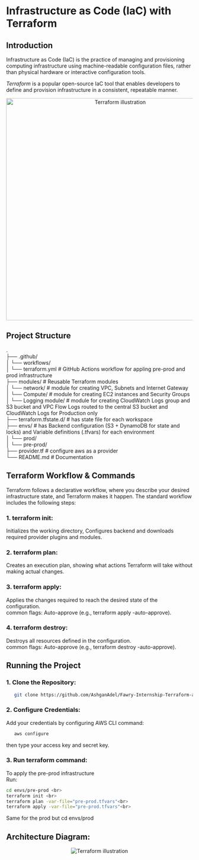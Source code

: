 # Infrastructure as Code (IaC) with Terraform
## Introduction

Infrastructure as Code (IaC) is the practice of managing and provisioning computing infrastructure using machine-readable configuration files, rather than physical hardware or interactive configuration tools.

*Terraform* is a popular open-source IaC tool that enables developers to define and provision infrastructure in a consistent, repeatable manner.

<p align="center">
  <img src="https://web-unified-docs-hashicorp.vercel.app/api/assets/terraform/latest/img/docs/intro-terraform-apis.png" width="600" alt="Terraform illustration">
</p>

## Project Structure
.<br>
├── .github/<br>
│ └── workflows/<br>
│ └── terraform.yml # GitHub Actions workflow for appling pre-prod and prod infrastructure <br>
├── modules/ # Reusable Terraform modules<br>
│ └── network/ # module for creating VPC, Subnets and Internet Gateway<br>
│ └── Compute/ # module for creating EC2 instances and Security Groups<br>
│ └── Logging module/ # module for creating CloudWatch Logs group and S3 bucket and VPC Flow Logs routed to the central S3 bucket and CloudWatch Logs for Production only<br>
├── terraform.tfstate.d/ # has state file for each workspace<br>
├── envs/ # has Backend configuration (S3 + DynamoDB for state and locks) and Variable definitions (.tfvars) for each environment<br>
│ └── prod/ <br>
│ └── pre-prod/<br>
├── provider.tf # configure aws as a provider<br>
└── README.md # Documentation<br>

## Terraform Workflow & Commands
Terraform follows a declarative workflow, where you describe your desired infrastructure state, and Terraform makes it happen. The standard workflow includes the following steps:
### 1. terraform init:
   Initializes the working directory, Configures backend and downloads required provider plugins and modules.
### 2. terraform plan:
   Creates an execution plan, showing what actions Terraform will take without making actual changes.
### 3. terraform apply:
   Applies the changes required to reach the desired state of the configuration.<br>
   common flags: Auto-approve (e.g., terraform apply -auto-approve).
### 4. terraform destroy:
   Destroys all resources defined in the configuration.<br>
   common flags: Auto-approve (e.g., terraform destroy -auto-approve).

## Running the Project
### 1. Clone the Repository:
```bash
   git clone https://github.com/AshganAdel/Fawry-Internship-Terraform-assignment.git
```
### 2. Configure Credentials:
   Add your credentials by configuring AWS CLI command: 
```bash
   aws configure
```
   then type your access key and secret key.
### 3. Run terraform command:
   To apply the pre-prod infrastructure <br>
   Run:
   ```bash
   cd envs/pre-prod <br>
   terraform init <br>
   terraform plan -var-file="pre-prod.tfvars"<br>
   terraform apply -var-file="pre-prod.tfvars"<br>
   ```
   Same for the prod but cd envs/prod 
## Architecture Diagram:
   <p align="center">
  <img src="https://drive.google.com/uc?export=view&id=1OZRaQD4WcFqHgtYBseiT-Ms3HQ53RVMs" alt="Terraform illustration">
  </p>



